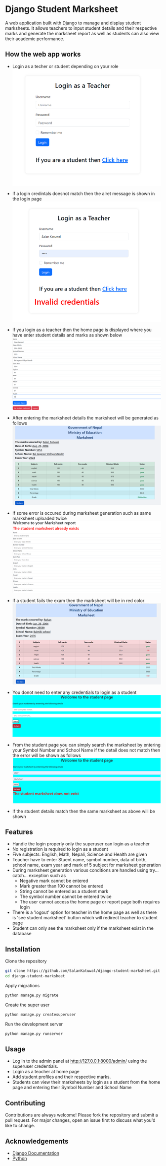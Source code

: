 
# Django Student Marksheet

A web application built with Django to manage and display student marksheets. It allows teachers to input student details and their respective marks and generate the marksheet report as well as students can also view their academic performance.


## How the web app works

- Login as a techer or student depending on your role
![App Screenshot](/photos/login.png) 

- If a login credintals doesnot match then the alret message is shown in the login page
![App Screenshot](/photos/login2.png)

- If you login as a teacher then the home page is displayed where you have enter student details and marks as shown below
![App Screenshot](/photos/home.png)

- After entering the marksheet details the marksheet will be generated as follows
![App Screenshot](/photos/marsheet.png)

- If some error is occured during marksheet generation such as same marksheet uploaded twice
![App Screenshot](/photos/samemarksheet.png)

- If a student fails the exam then the marksheet will be in red color
![App Screenshot](/photos/Fail.png) 

- You donot need to enter any credentials to login as a student
![App Screenshot](/photos/student.png) 

- From the student page you can simply search the marksheet by entering your Symbol Number and School Name if the detail does not match then the error will be shown as follows
![App Screenshot](/photos/searchfail.png) 

- If the student details match then the same marksheet as above will be shown
## Features

- Handle the login properly only the superuser can login as a teacher
- No registration is required to login as a student
- Five subjects: English, Math, Nepali, Science and Health are given
- Teacher have to enter Stuent name, symbol number, data of birth, school name, exam year and mark of 5 subject for marksheet generation
- During marksheet generation various conditions are handled using try... catch... exception such as
    - Negative mark cannot be entered
    - Mark greater than 100 cannot be entered
    - String cannot be entered as a student mark
    - The symbol number cannot be entered twice
    - The user cannot access the home page or report page both requires login
- There is a 'logout' option for teacher in the home page as well as there is 'see student marksheet' button which will redirect teacher to student page
- Student can only see the marksheet only if the marksheet exist in the database

## Installation

Clone the repository

```bash
git clone https://github.com/SalanKatuwal/django-student-marksheet.git
cd django-student-marksheet
```
Apply migrations
```bash
python manage.py migrate
```
Create the super user
```bash
python manage.py createsuperuser
```
Run the development server
```bash
python manage.py runserver
```
## Usage

- Log in to the admin panel at http://127.0.0.1:8000/admin/ using the superuser credentials.
- Login as a teacher at home page 
- Add student profiles and their respective marks.
- Students can view their marksheets by login as a student from the home page and entering their Symbol Number and School Name

## Contributing

Contributions are always welcome! Please fork the repository and submit a pull request. For major changes, open an issue first to discuss what you'd like to change.


## Acknowledgements

 - [Django Documentation](https://docs.djangoproject.com/en/5.2/)
 - [Python](https://docs.python.org/3/)


